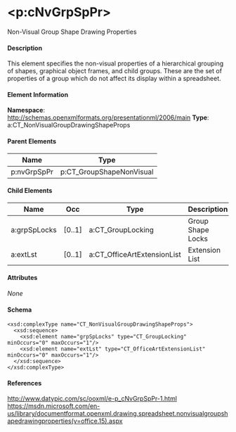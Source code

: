 # &lt;p:cNvGrpSpPr&gt;

Non-Visual Group Shape Drawing Properties

#### Description

This element specifies the non-visual properties of a hierarchical grouping of shapes, graphical object frames, and child groups. These are the set of properties of a group which do not affect its display within a spreadsheet.

#### Element Information

**Namespace**: http://schemas.openxmlformats.org/presentationml/2006/main
**Type**: a:CT_NonVisualGroupDrawingShapeProps

#### Parent Elements

Name               | Type
------------------ | ----------------------------------
p:nvGrpSpPr        | p:CT_GroupShapeNonVisual

#### Child Elements

Name         | Occ    | Type                        | Description
------------ | ------ | --------------------------- | ----------------------------
a:grpSpLocks | [0..1] | a:CT_GroupLocking           | Group Shape Locks
a:extLst     | [0..1] | a:CT_OfficeArtExtensionList | Extension List

#### Attributes

*None*

#### Schema

```
<xsd:complexType name="CT_NonVisualGroupDrawingShapeProps">
  <xsd:sequence>
    <xsd:element name="grpSpLocks" type="CT_GroupLocking" minOccurs="0" maxOccurs="1"/>
    <xsd:element name="extLst" type="CT_OfficeArtExtensionList" minOccurs="0" maxOccurs="1"/>
  </xsd:sequence>
</xsd:complexType>
```

#### References

http://www.datypic.com/sc/ooxml/e-p_cNvGrpSpPr-1.html
https://msdn.microsoft.com/en-us/library/documentformat.openxml.drawing.spreadsheet.nonvisualgroupshapedrawingproperties(v=office.15).aspx
